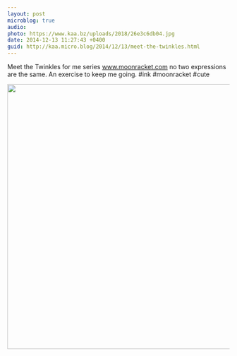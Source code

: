 ```yaml
---
layout: post
microblog: true
audio: 
photo: https://www.kaa.bz/uploads/2018/26e3c6db04.jpg
date: 2014-12-13 11:27:43 +0400
guid: http://kaa.micro.blog/2014/12/13/meet-the-twinkles.html
---
```

Meet the Twinkles for me series www.moonracket.com no two expressions are the same. An exercise to keep me going. #ink #moonracket #cute

<img src="https://www.kaa.bz/uploads/2018/26e3c6db04.jpg" width="600" height="600" />
